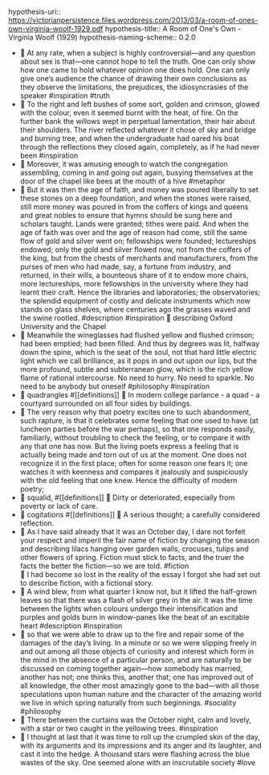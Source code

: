 hypothesis-uri:: https://victorianpersistence.files.wordpress.com/2013/03/a-room-of-ones-own-virginia-woolf-1929.pdf
hypothesis-title:: A Room of One's Own - Virginia Woolf (1929)
hypothesis-naming-scheme:: 0.2.0

- 📌 At any rate, when a subject is highly controversial—and any question about sex is that—one cannot hope to tell the truth. One can only show how one came to hold whatever opinion one does hold. One can only give one’s audience the chance of drawing their own conclusions as they observe the limitations, the prejudices, the idiosyncrasies of the speaker #inspiration #truth
- 📌 To the right and left bushes of some sort, golden and crimson, glowed with the colour, even it seemed burnt with the heat, of fire. On the further bank the willows wept in perpetual lamentation, their hair about their shoulders. The river reflected whatever it chose of sky and bridge and burning tree, and when the undergraduate had oared his boat through the reflections they closed again, completely, as if he had never been #inspiration
- 📌 Moreover, it was amusing enough to watch the congregation assembling, coming in and going out again, busying themselves at the door of the chapel like bees at the mouth of a hive #metaphor
- 📌 But it was then the age of faith, and money was poured liberally to set these stones on a deep foundation, and when the stones were raised, still more money was poured in from the coffers of kings and queens and great nobles to ensure that hymns should be sung here and scholars taught. Lands were granted; tithes were paid. And when the age of faith was over and the age of reason had come, still the same flow of gold and silver went on; fellowships were founded; lectureships endowed; only the gold and silver flowed now, not from the coffers of the king, but from the chests of merchants and manufacturers, from the purses of men who had made, say, a fortune from industry, and returned, in their wills, a bounteous share of it to endow more chairs, more lectureships, more fellowships in the university where they had learnt their craft. Hence the libraries and laboratories; the observatories; the splendid equipment of costly and delicate instruments which now stands on glass shelves, where centuries ago the grasses waved and the swine rootled. #description #inspiration 
  📝 describing Oxford University and the Chapel
- 📌 Meanwhile the wineglasses had flushed yellow and flushed crimson; had been emptied; had been filled. And thus by degrees was lit, halfway down the spine, which is the seat of the soul, not that hard little electric light which we call brilliance, as it pops in and out upon our lips, but the more profound, subtle and subterranean glow, which is the rich yellow flame of rational intercourse. No need to hurry. No need to sparkle. No need to be anybody but oneself #philosophy #inspiration
- 📌 quadrangles #[[definitions]]
  📝 In modern college parlance - a quad - a courtyard surrounded on all four sides by buildings.
- 📌 The very reason why that poetry excites one to such abandonment, such rapture, is that it celebrates some feeling that one used to have (at luncheon parties before the war perhaps), so that one responds easily, familiarly, without troubling to check the feeling, or to compare it with any that one has now. But the living poets express a feeling that is actually being made and torn out of us at the moment. One does not recognize it in the first place; often for some reason one fears it; one watches it with keenness and compares it jealously and suspiciously with the old feeling that one knew. Hence the difficulty of modern poetry;
- 📌 squalid, #[[definitions]]
  📝 Dirty or deteriorated, especially from poverty or lack of care.
- 📌 cogitations #[[definitions]]
  📝 A serious thought; a carefully considered reflection.
- 📌 As I have said already that it was an October day, I dare not forfeit your respect and imperil the fair name of fiction by changing the season and describing lilacs hanging over garden walls, crocuses, tulips and other flowers of spring. Fiction must stick to facts, and the truer the facts the better the fiction—so we are told. #fiction  
  📝 I had become so lost in the reality of the essay I forgot she had set out to describe fiction, with a fictional story.
- 📌 A wind blew, from what quarter I know not, but it lifted the half-grown leaves so that there was a flash of silver grey in the air. It was the time between the lights when colours undergo their intensification and purples and golds burn in window-panes like the beat of an excitable heart #description #inspiration
- 📌 so that we were able to draw up to the fire and repair some of the damages of the day’s living. In a minute or so we were slipping freely in and out among all those objects of curiosity and interest which form in the mind in the absence of a particular person, and are naturally to be discussed on coming together again—how somebody has married, another has not; one thinks this, another that; one has improved out of all knowledge, the other most amazingly gone to the bad—with all those speculations upon human nature and the character of the amazing world we live in which spring naturally from such beginnings. #sociality #philosophy
- 📌 There between the curtains was the October night, calm and lovely, with a star or two caught in the yellowing trees. #inspiration
- 📌 I thought at last that it was time to roll up the crumpled skin of the day, with its arguments and its impressions and its anger and its laughter, and cast it into the hedge. A thousand stars were flashing across the blue wastes of the sky. One seemed alone with an inscrutable society #love